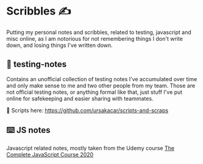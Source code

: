 # Scribbles ✍️

Putting my personal notes and scribbles, related to testing, javascript and misc online, as I am notorious for not remembering things I don't write down, and losing things I've written down.

## 🐛 testing-notes

Contains an unofficial collection of testing notes I've accumulated over time and only make sense to me and two other people from my team. Those are not official testing notes, or anything formal like that, just stuff I've put online for safekeeping and easier sharing with teammates.

📜 Scripts here: https://github.com/ursakacar/scripts-and-scraps

## ⌨️ JS notes

Javascript related notes, mostly taken from the Udemy course [The Complete JavaScript Course 2020](https://www.udemy.com/course/the-complete-javascript-course/)
